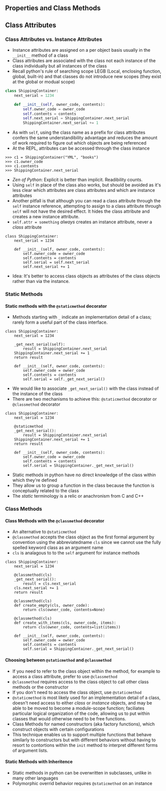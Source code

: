 Properties and Class Methods
----------------------------

## Class Attributes
### Class Attributes vs. Instance Attributes
* Instance attributes are assigned on a per object basis usually in the `__init__` method of a class
* Class attributes are associated with the class not each instance of the class individually but all instances of the class
* Recall python's rule of searching scope LEGB (Local, enclosing function, global, built-in) and that classes do not introduce new scopes (they exist at the global or modual scope)
```python
class ShippingContainer:
    next_serial = 1234

    def __init__(self, owner_code, contents):
        self.owner_code = owner_code
        self.contents = contents
        self.next_serial = ShippingContainer.next_serial
        ShippingContainer.next_serial += 1
```
* As with `self`, using the class name as a prefix for class attributes confers the same understandibility advantage and reduces the amount of work required to figure out which objects are being referenced 
* At the REPL, attributes can be accessed through the class instance
```
>>> c1 = ShippingContainer("YML", "books")
>>> c1.owner_code
>>> c1.contents
>>> ShippingContainer.next_serial
```
* *Zen of Python*: Explicit is better than implicit. Readibility counts.
* Using `self` in place of the class also works, but should be avoided as it's less clear which attributes are class attributes and which are instance attributes
* Another pitfall is that although you can read a class attribute through the `self` instance reference, attempting to assign to a class attribute through `self` will not have the desired effect. It hides the class attribute and creates a new instance attribute.
* `self.attr = something` _always_ creates an instance attribute, never a _class_ attribute
```
class ShippingContainer:
    next_serial = 1234

    def __init__(self, owner_code, contents):
        self.owner_code = owner_code
        self.contents = contents
        self.serial = self.next_serial
        self.next_serial += 1
```
* Idea: It's better to access class objects as attributes of the class objects rather than via the instance.
### Static Methods
#### Static methods with the `@staticmethod` decorator
* Methods starting with `_` indicate an implementation detail of a class; rarely form a useful part of the class interface.
```
class ShippingContainer:
    next_serial = 1234

    _get_next_serial(self):
        result = ShippingContainer.next_serial
	ShippingContainer.next_serial += 1
	return result

    def __init__(self, owner_code, contents):
        self.owner_code = owner_code
        self.contents = contents
        self.serial = self._get_next_serial() 
```
* We would like to associate `_get_next_serial()` with the class instead of the instance of the class
* There are two mechanisms to achieve this: `@staticmethod` decorator or `@classmethod` decorator
```
class ShippingContainer:
    next_serial = 1234

    @staticmethod
    _get_next_serial():
        result = ShippingContainer.next_serial
	ShippingContainer.next_serial += 1
	return result

    def __init__(self, owner_code, contents):
        self.owner_code = owner_code
        self.contents = contents
        self.serial = ShippingContainer._get_next_serial() 
```
* Static methods in python have no direct knowledge of the class within which they're defined
* They allow us to group a function in the class because the function is conceptually related to the class
* The _static_ terminology is a relic or anachronism from C and C++ 

### Class Methods
#### Class Methods with the `@classmethod` decorator
* An alternative to `@staticmethod`
* `@classmethod` accepts the class object as the first formal argument by convention using the abbreviatedname `cls` since we cannot use the fully spelled keyword class as an argument name
* `cls` is analagous to to the `self` argument for instance methods
```
class ShippingContainer:
    next_serial = 1234

    @classmethod(cls)
    _get_next_serial():
        result = cls.next_serial
	cls.next_serial += 1
	return result

    @classmethod(cls)
    def create_empty(cls, owner_code):
        return cls(owner_code, contents=None)

    @classmethod(cls)
    def create_with_items(cls, owner_code, items):
        return cls(owner_code, contents=list(items))

    def __init__(self, owner_code, contents):
        self.owner_code = owner_code
        self.contents = contents
        self.serial = ShippingContainer._get_next_serial() 
```
#### Choosing between `@staticmethod` and `@classmethod`
* If you need to refer to the class object within the method, for example to access a class attribute, prefer to use `@classmethod`
* `@classmethod` requires access to the class object to call other class methods or the constructor
* If you don't need to access the class object, use `@staticmethod`
* `@staticmethod` is most likely used for an implementation detail of a class, doesn't need access to either _class_ or _instance_ objects, and may be able to be moved to become a module-scope function; faciliates particular logical organization of the code, allowing us to put within classes that would otherwise need to be free functions.
* Class Methods for named constructors (aka factory functions), which construct objects with certain configurations
* This technique enables us to support multiple functions that behave similarly to constructors but with different behaviors without having to resort to contortions within the `init` method to interpret different forms of argument lists.

#### Static Methods with Inheritence
* Static methods in python can be overwritten in subclasses, unlike in many other languages
* Polymorphic overrid behavior requires `@staticmethod` on an instance 
